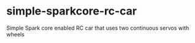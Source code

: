 # simple-sparkcore-rc-car
Simple Spark core enabled RC car that uses two continuous servos with wheels 
